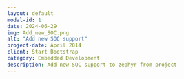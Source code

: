 ```yaml
---
layout: default
modal-id: 1
date: 2024-06-29
img: Add_new_SOC.png
alt: "Add new SOC support"
project-date: April 2014
client: Start Bootstrap
category: Embedded Development
description: Add new SOC support to zephyr from project
---
```

